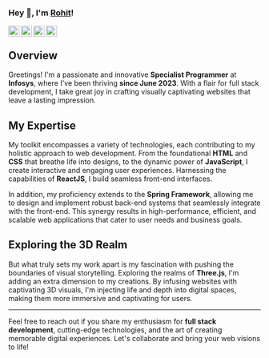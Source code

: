 ### Hey 👋, I'm [Rohit](https://www.youtube.com/watch?v=yzdJslToeOU&t=24s)!

<a href="https://www.linkedin.com/in/rohit-bindal-251445197/">
  <img align="left" alt="Rohit's LinkdeIN" width="22px" src="https://cdn.jsdelivr.net/npm/simple-icons@v3/icons/linkedin.svg" title="LinkedIn" />
</a>
<a href="https://leetcode.com/rohitbindal29/">
  <img align="left" alt="leetcode profile" width="22px" src="https://cdn.jsdelivr.net/npm/simple-icons@v3/icons/leetcode.svg" title="LeetCode" />
</a>
<a href="https://www.codechef.com/users/code_bindal">
  <img align="left" alt="codechef profile" width="22px" src="https://cdn.jsdelivr.net/npm/simple-icons@v3/icons/codechef.svg" title="CodeChef" />
</a>
<a href="https://medium.com/@rohit_bindal">
  <img align="left" alt="Rohit's Blogs" width="22px" src="https://cdn.jsdelivr.net/npm/simple-icons@v3/icons/medium.svg" title="Medium" />
</a>
<br />

## Overview
Greetings! I'm a passionate and innovative **Specialist Programmer** at **Infosys**, where I've been thriving **since June 2023**. With a flair for full stack development, I take great joy in crafting visually captivating websites that leave a lasting impression.

## My Expertise
My toolkit encompasses a variety of technologies, each contributing to my holistic approach to web development. From the foundational **HTML** and **CSS** that breathe life into designs, to the dynamic power of **JavaScript**, I create interactive and engaging user experiences. Harnessing the capabilities of **ReactJS**, I build seamless front-end interfaces.

In addition, my proficiency extends to the **Spring Framework**, allowing me to design and implement robust back-end systems that seamlessly integrate with the front-end. This synergy results in high-performance, efficient, and scalable web applications that cater to user needs and business goals.

## Exploring the 3D Realm
But what truly sets my work apart is my fascination with pushing the boundaries of visual storytelling. Exploring the realms of **Three.js**, I'm adding an extra dimension to my creations. By infusing websites with captivating 3D visuals, I'm injecting life and depth into digital spaces, making them more immersive and captivating for users.

-----

Feel free to reach out if you share my enthusiasm for **full stack development**, cutting-edge technologies, and the art of creating memorable digital experiences. Let's collaborate and bring your web visions to life!
